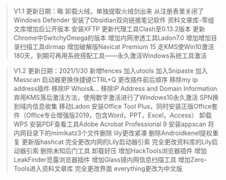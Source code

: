 >V1.1
>更新日期：略
>卸载火绒，单独提取火绒剑出来
从注册表里关闭了Windows Defender
安装了Obsidian双向链接笔记软件
资料文章库-零组文库增加后公开版本
安装XFTP
更新代理工具Clash至0.13.2版本
更新Chrome中SwitchyOmega的版本
增加内网渗透工具Ladon7.0 
增加增加目录扫描工具dirmap
增加破解版Navicat Premium 15
走KMS使Win10激活180天，到期可再用系统搭配工具——永久激活Windows系统工具激活

>V1.2
>更新日期：2021/1/30
>新增fences
>加入utools
>  加入Snipaste
> 加入Masscan 
> 启动器更换快捷键CTRL+Q
> 更改插件前后顺序
> 移除my ip address插件
> 移除IP Whois&...
> 移除IP Address and Domain Information
> 弃用KMS落后激活方法，使用数字激活进行了Windows10永久激活
>SPN换到域内信息收集
> 移动Ladon
> 安装Office Tool Plus，同时安装正版Office套件（Office专业增强版2019，包含Word，PPT，Excel，Access）
 卸载WPS
>安装PDF查看工具Adobe Acrobat Professional 9
>安装appscan
>将内网目录下的mimikatz3个文件删除
 lily更改紧凑
>删除Androidkenel提权重复
>更新版hashcat
>完全更改内网的Lily启动器引索
>完全更改资料库的Lily启动器引索
>删除未知后门工具
>卸载好压
>增加HackTools浏览器插件
>增加LeakFinder觅露浏览器插件
>增加Glass镜内网信息扫描工具
>增加Zero-Tools进入资料文章库
>完全更改界面
>everything更改为中文版
